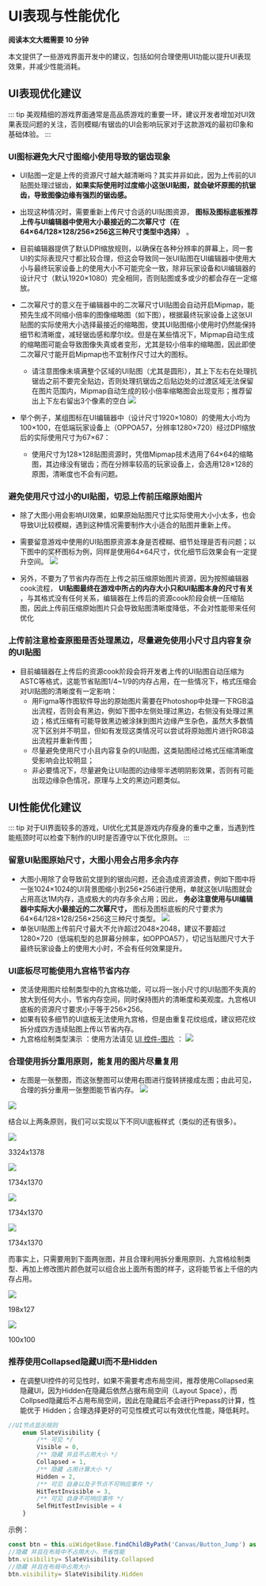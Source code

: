 # UI表现与性能优化

**阅读本文大概需要 10 分钟**

本文提供了一些游戏界面开发中的建议，包括如何合理使用UI功能以提升UI表现效果，并减少性能消耗。

## UI表现优化建议
::: tip
美观精细的游戏界面通常是高品质游戏的重要一环，建议开发者增加对UI效果表现问题的关注，否则模糊/有锯齿的UI会影响玩家对于这款游戏的最初印象和基础体验。
:::


### UI图标避免大尺寸图缩小使用导致的锯齿现象

* UI贴图一定是上传的资源尺寸越大越清晰吗？其实并非如此，因为上传前的UI贴图处理过锯齿，**如果实际使用时过度缩小这张UI贴图，就会破坏原图的抗锯齿，导致图像边缘有强烈的锯齿感。**
* 出现这种情况时，需要重新上传尺寸合适的UI贴图资源， **图标及图标底板推荐上传与UI编辑器中使用大小最接近的二次幂尺寸（在64×64/128×128/256×256这三种尺寸类型中选择）** 。
* 目前编辑器提供了默认DPI缩放规则，以确保在各种分辨率的屏幕上，同一套UI的实际表现尺寸都比较合理，但这会导致同一张UI贴图在UI编辑器中使用大小与最终玩家设备上的使用大小不可能完全一致，除非玩家设备和UI编辑器的设计尺寸（默认1920×1080）完全相同，否则贴图或多或少的都会存在一定缩放。
* 二次幂尺寸的意义在于编辑器中的二次幂尺寸UI贴图会自动开启Mipmap，能预先生成不同缩小倍率的图像缩略图（如下图），根据最终玩家设备上这张UI贴图的实际使用大小选择最接近的缩略图，使其UI贴图缩小使用时仍然能保持细节和清晰度，减轻锯齿感和摩尔纹。但是在某些情况下，Mipmap自动生成的缩略图可能会导致图像失真或者变形，尤其是较小倍率的缩略图，因此即使二次幂尺寸能开启Mipmap也不宜制作尺寸过大的图标。
  * 请注意图像未填满整个区域的UI贴图（尤其是圆形），其上下左右在处理抗锯齿之前不要完全贴边，否则处理抗锯齿之后贴边处的过渡区域无法保留在图片范围内，Mipmap自动生成的较小倍率缩略图会出现变形；推荐留出上下左右留出3个像素的空白
![](https://cdn.233xyx.com/online/GnGWCeIaHaha1696838631879.png)

* 举个例子，某组图标在UI编辑器中（设计尺寸1920×1080）的使用大小均为100×100，在低端玩家设备上（OPPOA57，分辨率1280×720）经过DPI缩放后的实际使用尺寸为67×67：
  * 使用尺寸为128×128贴图资源时，凭借Mipmap技术选用了64×64的缩略图，其边缘没有锯齿；而在分辨率较高的玩家设备上，会选用128×128的原图，清晰度也不会有问题。


### 避免使用尺寸过小的UI贴图，切忌上传前压缩原始图片
* 除了大图小用会影响UI效果，如果原始贴图尺寸比实际使用大小小太多，也会导致UI比较模糊，遇到这种情况需要制作大小适合的贴图并重新上传。
* 需要留意游戏中使用的UI贴图原资源本身是否模糊、细节处理是否有问题；以下图中的奖杯图标为例，同样是使用64×64尺寸，优化细节后效果会有一定提升空间。
![](https://cdn.233xyx.com/online/Ii9kHwvtXC691696838631879.jpg)

* 另外，不要为了节省内存而在上传之前压缩原始图片资源，因为按照编辑器cook流程， **UI贴图最终在游戏中所占的内存大小只和UI贴图本身的尺寸有关** ，与其格式没有任何关系，编辑器在上传后的资源cook阶段会统一压缩贴图，因此上传前压缩原始图片只会导致贴图清晰度降低，不会对性能带来任何优化



### 上传前注意检查原图是否处理黑边，尽量避免使用小尺寸且内容复杂的UI贴图
* 目前编辑器在上传后的资源cook阶段会将开发者上传的UI贴图自动压缩为ASTC等格式，这能节省贴图1/4~1/9的内存占用，在一些情况下，格式压缩会对UI贴图的清晰度有一定影响：
  * 用Figma等作图软件导出的原始图片需要在Photoshop中处理一下RGB溢出流程，否则会有黑边，例如下图中左侧处理过黑边，右侧没有处理过黑边；格式压缩有可能导致黑边被涂抹到图片边缘产生杂色，虽然大多数情况下区别并不明显，但如有发现这类情况可以尝试将原始图片进行RGB溢出流程并重新传图；
  * 尽量避免使用尺寸小且内容复杂的UI贴图，这类贴图经过格式压缩清晰度受影响会比较明显；
  * 非必要情况下，尽量避免让UI贴图的边缘带半透明阴影效果，否则有可能出现边缘杂色情况，原理与上文的黑边问题类似。

## UI性能优化建议
::: tip
对于UI界面较多的游戏，UI优化尤其是游戏内存瘦身的重中之重，当遇到性能瓶颈时可以检查下制作的UI时是否遵守以下优化原则。
:::


### 留意UI贴图原始尺寸，大图小用会占用多余内存

* 大图小用除了会导致前文提到的锯齿问题，还会造成资源浪费，例如下图中将一张1024×1024的UI背景图缩小到256*256进行使用，单就这张UI贴图就会占用高达1M内存，造成极大的内存多余占用；因此， **务必注意使用与UI编辑器中实际大小最接近的二次幂尺寸，** 图标及图标底板的尺寸要求为64×64/128×128/256×256这三种尺寸类型。
![](https://qn-cdn.233leyuan.com/online/DWOo1VpsGGSq1724137353847.png)
* 单张UI贴图上传前尺寸最大不允许超过2048×2048，建议不要超过1280×720（低端机型的总屏幕分辨率，如OPPOA57），切记当贴图尺寸大于最终玩家设备上的使用大小时，不会有任何效果提升。



### UI底板尽可能使用九宫格节省内存
* 灵活使用图片绘制类型中的九宫格功能，可以将一张小尺寸的UI贴图不失真的放大到任何大小，节省内存空间，同时保持图片的清晰度和美观度。九宫格UI底板的资源尺寸要求小于等于256×256。
* 如果有较多细节的UI底板无法使用九宫格，但是由重复花纹组成，建议把花纹拆分成四方连续贴图上传以节省内存。
* 九宫格绘制类型演示 ：使用方法请见 [UI 控件-图片](https://docs.ark.online/UI/UIComponent-Image.html) ：
![](https://cdn.233xyx.com/online/TijryXSgWiyo1696838631878.gif)

### 合理使用拆分重用原则，能复用的图片尽量复用
* 左图是一张整图，而这张整图可以使用右图进行旋转拼接成左图；由此可见，合理的拆分重用一张整图能节省内存。
![](https://wstatic-a1.233leyuan.com/productdocs/static/boxcn1tFiEncnmtzaeVZXGOvc8b.png)

![](https://wstatic-a1.233leyuan.com/productdocs/static/boxcnbqvJnnlmh4rUfVVL8mLRHb.png)

结合以上两条原则，我们可以实现以下不同UI底板样式（类似的还有很多）。

![](https://wstatic-a1.233leyuan.com/productdocs/static/boxcnXR3ZqZ39u4Ca4v7NxZUlhe.png)

3324x1378

![](https://wstatic-a1.233leyuan.com/productdocs/static/boxcnYxdSfwalshTJxWLcN6uERe.png)

1734x1370

![](https://wstatic-a1.233leyuan.com/productdocs/static/boxcnefOnO2Meec4bdkRR493foh.png)

1734x1370

![](https://wstatic-a1.233leyuan.com/productdocs/static/boxcnp1MEeq9tv9xKEivrhvmUGc.png)

1734x1370

而事实上，只需要用到下面两张图，并且合理利用拆分重用原则、九宫格绘制类型、再加上修改图片颜色就可以组合出上面所有图的样子，这将能节省上千倍的内存占用。

![](https://wstatic-a1.233leyuan.com/productdocs/static/boxcndGDbw669P12PWiGFKqNowh.png)

198x127

![](https://wstatic-a1.233leyuan.com/productdocs/static/boxcnxNFo7sw0Tu8SPMqxEUCHEb.png)

100x100

### 推荐使用Collapsed隐藏UI而不是Hidden

* 在调整UI控件的可见性时，如果不需要考虑布局空间，推荐使用Collapsed来隐藏UI，因为Hidden在隐藏后依然占据布局空间（Layout Space），而Collpsed隐藏后不占用布局空间，因此在隐藏后不会进行Prepass的计算，性能优于 Hidden；合理选择更好的可见性模式可以有效优化性能，降低耗时。

```ts
//UI节点显示规则
    enum SlateVisibility {
        /** 可见 */
        Visible = 0,
        /** 隐藏 并且不占用大小 */
        Collapsed = 1,
        /** 隐藏 占用计算大小 */
        Hidden = 2,
        /** 可见 自身以及子节点不可响应事件 */
        HitTestInvisible = 3,
        /** 可见 自身不可响应事件 */
        SelfHitTestInvisible = 4
    }
```

示例：

```ts
const btn = this.uiWidgetBase.findChildByPath('Canvas/Button_Jump') as Button
//隐藏 并且在布局中不占用大小，节省性能
btn.visibility= SlateVisibility.Collapsed
//隐藏 并且在布局中占用大小
btn.visibility= SlateVisibility.Hidden
```
